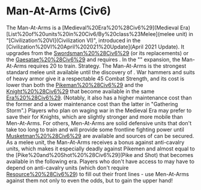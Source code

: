 # Man-At-Arms (Civ6)

The Man-At-Arms is a [Medieval%20Era%20%28Civ6%29](Medieval Era) [List%20of%20units%20in%20Civ6/By%20class%23Melee](melee unit) in "[Civilization%20VI](Civilization VI)", introduced in the [Civilization%20VI%20April%202021%20Update](April 2021 Update). It upgrades from the [Swordsman%20%28Civ6%29](Swordsman) (or its replacements) or the [Gaesatae%20%28Civ6%29](Gaesatae) and requires .
In the "" expansion, the Man-At-Arms requires 20 to train.
Strategy.
The Man-At-Arms is the strongest standard melee unit available until the discovery of . War hammers and suits of heavy armor give it a respectable 45 Combat Strength, and its cost is lower than both the [Pikeman%20%28Civ6%29](Pikeman) and the [Knight%20%28Civ6%29](Knight) that become available in the same [Era%20%28Civ6%29](era). (Notably, it also has a higher maintenance cost than the former and a lower maintenance cost than the latter in "Gathering Storm".) Players who plan on waging war in the Medieval Era may prefer to save their for Knights, which are slightly stronger and more mobile than Men-At-Arms. For others, Men-At-Arms are solid defensive units that don't take too long to train and will provide some frontline fighting power until [Musketman%20%28Civ6%29](Musketmen) are available and sources of can be secured.
As a melee unit, the Man-At-Arms receives a bonus against anti-cavalry units, which makes it especially deadly against Pikemen and almost equal to the [Pike%20and%20Shot%20%28Civ6%29](Pike and Shot) that becomes available in the following era. Players who don't have access to may have to depend on anti-cavalry units (which don't require [Resource%20%28Civ6%29](resources)) to fill out their front lines - use Men-At-Arms against them not only to even the odds, but to gain the upper hand!